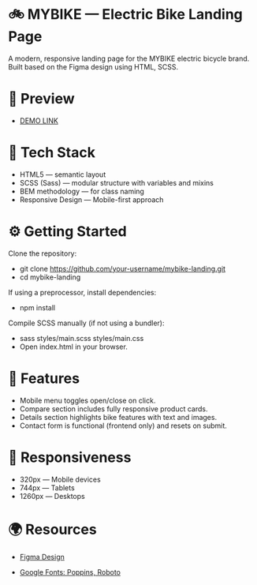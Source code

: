 # 🚲 MYBIKE — Electric Bike Landing Page
A modern, responsive landing page for the MYBIKE electric bicycle brand. Built based on the Figma design using HTML, SCSS.


# 📸 Preview
- [DEMO LINK](https://VladRoz95.github.io/layout_MYBYKE-store/)


# 🔧 Tech Stack
- HTML5 — semantic layout
- SCSS (Sass) — modular structure with variables and mixins
- BEM methodology — for class naming
- Responsive Design — Mobile-first approach


# ⚙️ Getting Started
Clone the repository:

- git clone https://github.com/your-username/mybike-landing.git
- cd mybike-landing

If using a preprocessor, install dependencies:
- npm install

Compile SCSS manually (if not using a bundler):
- sass styles/main.scss styles/main.css
- Open index.html in your browser.


# 📐 Features
- Mobile menu toggles open/close on click.
- Compare section includes fully responsive product cards.
- Details section highlights bike features with text and images.
- Contact form is functional (frontend only) and resets on submit.


# 📲 Responsiveness
- 320px — Mobile devices
- 744px — Tablets
- 1260px — Desktops


# 🌍 Resources
- [Figma Design](https://www.figma.com/design/NZQAIydtHo5QkINyGLHNcq/BIKE-New-Version?node-id=0-1)

- [Google Fonts: Poppins, Roboto](https://fonts.google.com/)
